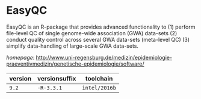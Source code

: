 # EasyQC

EasyQC is an R-package that provides advanced functionality to  (1) perform file-level QC of single genome-wide association (GWA) data-sets  (2) conduct quality control across several GWA data-sets (meta-level QC)  (3) simplify data-handling of large-scale GWA data-sets.

*homepage*: <http://www.uni-regensburg.de/medizin/epidemiologie-praeventivmedizin/genetische-epidemiologie/software/>

version | versionsuffix | toolchain
--------|---------------|----------
``9.2`` | ``-R-3.3.1`` | ``intel/2016b``
